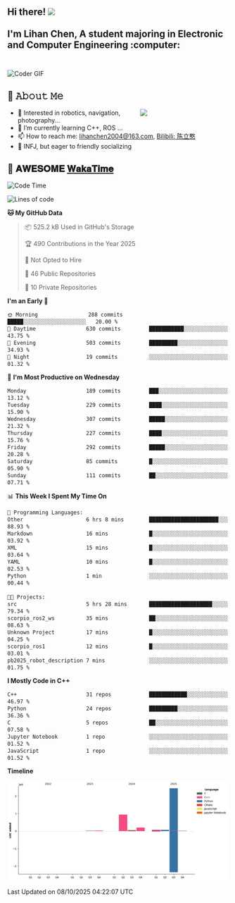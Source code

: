 <h2 align="left">
 <abc>
  <br>Hi there! <img src="https://user-images.githubusercontent.com/42378118/110234147-e3259600-7f4e-11eb-95be-0c4047144dea.gif" width="30"><br>
  <br> I'm Lihan Chen, A student majoring in Electronic and Computer Engineering :computer:<br>
  <br>
 </abc>
</h2>

<img align="center" src="https://media.giphy.com/media/SWoSkN6DxTszqIKEqv/giphy.gif" alt="Coder GIF" width="500">

## :book: 𝙰𝚋𝚘𝚞𝚝 𝙼𝚎

<img align="right" width="40%" src="https://github-readme-stats.vercel.app/api?username=LihanChen2004&show_icons=true&icon_color=CE1D2D&text_color=718096&bg_color=ffffff&hide_title=true" />

- 🌟 Interested in robotics, navigation, photography...
- 🌱 I’m currently learning C++, ROS ... 
- 📫 How to reach me: lihanchen2004@163.com, [Bilibili: 陈立憨](https://space.bilibili.com/170786212)
- 👯 INFJ, but eager to friendly socializing

## 📜 𝐀𝐖𝐄𝐒𝐎𝐌𝐄 [𝐖𝐚𝐤𝐚𝐓𝐢𝐦𝐞](https://github.com/anmol098/waka-readme-stats)

<!--START_SECTION:waka-->
![Code Time](http://img.shields.io/badge/Code%20Time-1%2C503%20hrs%2036%20mins-blue)

![Lines of code](https://img.shields.io/badge/From%20Hello%20World%20I%27ve%20Written-3.8%20million%20lines%20of%20code-blue)

**🐱 My GitHub Data** 

> 📦 525.2 kB Used in GitHub's Storage 
 > 
> 🏆 490 Contributions in the Year 2025
 > 
> 🚫 Not Opted to Hire
 > 
> 📜 46 Public Repositories 
 > 
> 🔑 10 Private Repositories 
 > 
**I'm an Early 🐤** 

```text
🌞 Morning                288 commits         █████░░░░░░░░░░░░░░░░░░░░   20.00 % 
🌆 Daytime                630 commits         ███████████░░░░░░░░░░░░░░   43.75 % 
🌃 Evening                503 commits         █████████░░░░░░░░░░░░░░░░   34.93 % 
🌙 Night                  19 commits          ░░░░░░░░░░░░░░░░░░░░░░░░░   01.32 % 
```
📅 **I'm Most Productive on Wednesday** 

```text
Monday                   189 commits         ███░░░░░░░░░░░░░░░░░░░░░░   13.12 % 
Tuesday                  229 commits         ████░░░░░░░░░░░░░░░░░░░░░   15.90 % 
Wednesday                307 commits         █████░░░░░░░░░░░░░░░░░░░░   21.32 % 
Thursday                 227 commits         ████░░░░░░░░░░░░░░░░░░░░░   15.76 % 
Friday                   292 commits         █████░░░░░░░░░░░░░░░░░░░░   20.28 % 
Saturday                 85 commits          █░░░░░░░░░░░░░░░░░░░░░░░░   05.90 % 
Sunday                   111 commits         ██░░░░░░░░░░░░░░░░░░░░░░░   07.71 % 
```


📊 **This Week I Spent My Time On** 

```text
💬 Programming Languages: 
Other                    6 hrs 8 mins        ██████████████████████░░░   88.93 % 
Markdown                 16 mins             █░░░░░░░░░░░░░░░░░░░░░░░░   03.92 % 
XML                      15 mins             █░░░░░░░░░░░░░░░░░░░░░░░░   03.64 % 
YAML                     10 mins             █░░░░░░░░░░░░░░░░░░░░░░░░   02.53 % 
Python                   1 min               ░░░░░░░░░░░░░░░░░░░░░░░░░   00.44 % 

🐱‍💻 Projects: 
src                      5 hrs 28 mins       ████████████████████░░░░░   79.34 % 
scorpio_ros2_ws          35 mins             ██░░░░░░░░░░░░░░░░░░░░░░░   08.63 % 
Unknown Project          17 mins             █░░░░░░░░░░░░░░░░░░░░░░░░   04.25 % 
scorpio_ros1             12 mins             █░░░░░░░░░░░░░░░░░░░░░░░░   03.01 % 
pb2025_robot_description 7 mins              ░░░░░░░░░░░░░░░░░░░░░░░░░   01.75 % 
```

**I Mostly Code in C++** 

```text
C++                      31 repos            ████████████░░░░░░░░░░░░░   46.97 % 
Python                   24 repos            █████████░░░░░░░░░░░░░░░░   36.36 % 
C                        5 repos             ██░░░░░░░░░░░░░░░░░░░░░░░   07.58 % 
Jupyter Notebook         1 repo              ░░░░░░░░░░░░░░░░░░░░░░░░░   01.52 % 
JavaScript               1 repo              ░░░░░░░░░░░░░░░░░░░░░░░░░   01.52 % 
```



**Timeline**

![Lines of Code chart](https://raw.githubusercontent.com/LihanChen2004/LihanChen2004/main/assets/bar_graph.png)


 Last Updated on 08/10/2025 04:22:07 UTC
<!--END_SECTION:waka-->

<!--
**LihanChen2004/LihanChen2004** is a ✨ _special_ ✨ repository because its `README.md` (this file) appears on your GitHub profile.

Here are some ideas to get you started:

- 🔭 I’m currently working on ...
- 🌱 I’m currently learning ...
- 👯 I’m looking to collaborate on ...
- 🤔 I’m looking for help with ...
- 💬 Ask me about ...
- 📫 How to reach me: ...
- 😄 Pronouns: ...
- ⚡ Fun fact: ...
-->
